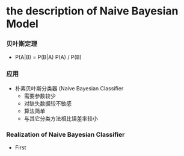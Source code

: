 # the description of  Naive Bayesian Model

### 贝叶斯定理
* P(A|B) = P(B|A) P(A) / P(B)

### 应用
* 朴素贝叶斯分类器 (Naive Bayesian Classifier
	* 需要参数较少
	* 对缺失数据较不敏感
	* 算法简单
	* 与其它分类方法相比误差率较小

### Realization of Naive Bayesian Classifier
* First
